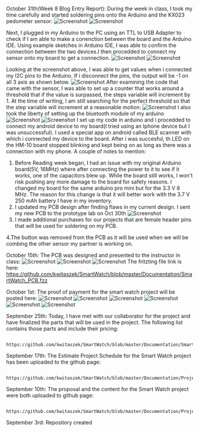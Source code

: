 October 31th(Week 8 Blog Entry Report): During the week in class, I took my time carefully and started soldering pins onto the Arduino and the KX023 pedometer sensor:
            ![Screenshot](Images/soldered_board.jpg)
                        ![Screenshot](Images/sensor.jpg)

Next, I plugged in my Arduino to the PC using an TTL to USB Adapter to check if I am able to make a conenction between the board and the Arduino IDE. Using example sketches in Arduino IDE, I was able to confirm the connection between the two devices.I then procedded to connect my sensor onto my board to get a connection.
            ![Screenshot](Images/breadboard_assembled.jpg)
                        ![Screenshot](Images/working_sensor.jpg)

Looking at the screenshot above, I was able to get values when i connected my I2C pins to the Arduino. If i disconnect the pins, the output will be -1 on all 3 axis as shown below.
            ![Screenshot](Images/no_sensor.png)
 After examining the code that came with the sensor, I was able to set up a counter that works around a threshold that if the value is surpassed, the steps variable will increment by 1. At the time of writing, I am still searching for the perfect threshold so that the step variable will increment at a reasonable motion:
            ![Screenshot](Images/working_step.png)
I also took the liberty of setting up the bluetooth module of my arduino
            ![Screenshot](Images/bluetooth_led.jpg)
                        ![Screenshot](Images/Bluetooth_confirmation.jpg)
I set up my code in arduino and i procedded to connect my android device to my board(I tried using an Iphone device but I was unsuccessful). I used a special app on android called BLE scanner with which i connected my device to the board. After i was succesful, th LED on the HM-10 board stopped blinking and kept being on as long as there was a connection with my phone.
A couple of notes to mention:
1. Before Reading week began, I had an issue with my original Arduino board(5V, 16MHz) where after connecting the power to it to see if it works, one of the capacitors blew up. While the board still works, I won't risk pushing any more damage to the board for safety reasons. I changed my board for the same arduino pro mini but for the 3.3 V 8 MHz. The reason for this change is that it will better work with the 3.7 V 250 mAh battery I have in my inventory. 
2. I updated my PCB design after finding flaws in my current design. I sent my new PCB to the prototype lab on Oct 
30th
            ![Screenshot](Images/PCB_redesigned.png)
3. I made additional purchases for our projects that are female header pins that will be used for soldering on my PCB.

4.The button was removed from the PCB as it will be used when we will be combing the other sensor my partner is working on.

October 15th: The PCB was designed and presented to the instructor in class:
            ![Screenshot](Images/PCB.png)
                        ![Screenshot](Images/Breadboard.png)
                                    ![Screenshot](Images/Schematic.png)
             The fritzting file link is here: 
                        https://github.com/kwitaszek/SmartWatch/blob/master/Documentation/SmartWatch_PCB.fzz

October 1st: The proof of payment for the smart watch project will be posted here:
            ![Screenshot](Images/ARDUINO.png)
                        ![Screenshot](Images/BATTERY.png)
                                    ![Screenshot](Images/HEARTRATE.png)
                                                ![Screenshot](Images/OLED.png)
                                                            ![Screenshot](Images/PEDOMETER.png)
                                                                        ![Screenshot](Images/tp4056hm10.png)
                                                            
                                                                                                                     
                                                                        




September 25th: Today, I have met with our collaborator for the project and have finalized the parts that will be used in the                 project. The following list contains those parts and include their pricing:
  
            https://github.com/kwitaszek/SmartWatch/blob/master/Documentation/SmartWatchBugdet(PDF%20version).pdf   
                       
September 17th: The Estimate Project Schedule for the Smart Watch project has been uploaded to the github page:

            https://github.com/kwitaszek/SmartWatch/blob/master/Documentation/ProjectSchedule(PDF%20version).pdf
               
September 10th: The proposal and the content for the Smart Watch project were both uploaded to github page:
              
            https://github.com/kwitaszek/SmartWatch/blob/master/Documentation/ProjectProposal_TechBoys.pdf
            
September 3rd: Repository created
